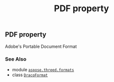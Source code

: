 ﻿---
title: PDF property
second_title: Aspose.3D for Python via .NET API References
description: 
type: docs
weight: 410
url: /python-net/aspose.threed.formats/dracoformat/pdf/
is_root: false
---

## PDF property


Adobe's Portable Document Format

### See Also
* module [`aspose.threed.formats`](../../)
* class [`DracoFormat`](/3d/python-net/aspose.threed.formats/dracoformat)
